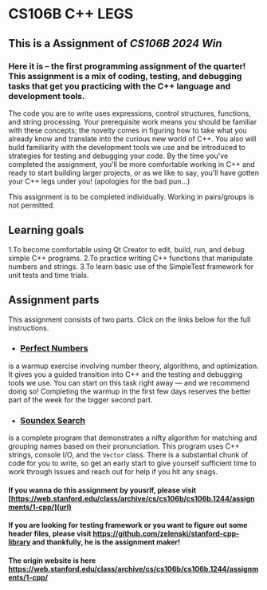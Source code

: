 # CS106B C++ LEGS

## This is a Assignment of *CS106B 2024 Win*

### Here it is – the first programming assignment of the quarter! This assignment is a mix of coding, testing, and debugging tasks that get you practicing with the C++ language and development tools.

The code you are to write uses expressions, control structures, functions, and string processing. Your prerequisite work means you should be familiar with these concepts; the novelty comes in figuring how to take what you already know and translate into the curious new world of C++. You also will build familiarity with the development tools we use and be introduced to strategies for testing and debugging your code. By the time you've completed the assignment, you'll be more comfortable working in C++ and ready to start building larger projects, or as we like to say, you'll have gotten your C++ legs under you! (apologies for the bad pun…)


This assignment is to be completed individually. Working in pairs/groups is not permitted.


## Learning goals
1.To become comfortable using Qt Creator to edit, build, run, and debug simple C++ programs.
2.To practice writing C++ functions that manipulate numbers and strings.
3.To learn basic use of the SimpleTest framework for unit tests and time trials.


## Assignment parts


This assignment consists of two parts. Click on the links below for the full instructions.


- ### [Perfect Numbers](https://web.stanford.edu/class/archive/cs/cs106b/cs106b.1244/assignments/1-cpp/perfect)
is a warmup exercise involving number theory, algorithms, and optimization. It gives you a guided transition into C++ and the testing and debugging tools we use. You can start on this task right away — and we recommend doing so! Completing the warmup in the first few days reserves the better part of the week for the bigger second part.
- ### [Soundex Search](https://web.stanford.edu/class/archive/cs/cs106b/cs106b.1244/assignments/1-cpp/soundex)
is a complete program that demonstrates a nifty algorithm for matching and grouping names based on their pronunciation. This program uses C++ strings, console I/O, and the `Vector` class. There is a substantial chunk of code for you to write, so get an early start to give yourself sufficient time to work through issues and reach out for help if you hit any snags.


#### If you wanna do this assignment by yousrlf, please visit [https://web.stanford.edu/class/archive/cs/cs106b/cs106b.1244/assignments/1-cpp/](url)
#### If you are looking for testing framework or you want to figure out some header files, please visit https://github.com/zelenski/stanford-cpp-library and thankfully, he is the assignment maker!
#### The origin website is here https://web.stanford.edu/class/archive/cs/cs106b/cs106b.1244/assignments/1-cpp/
